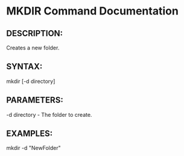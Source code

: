 # MKDIR Command Documentation

## DESCRIPTION:
Creates a new folder.

## SYNTAX:
mkdir [-d directory]

## PARAMETERS:
-d directory - The folder to create.

## EXAMPLES:
mkdir -d "NewFolder"
